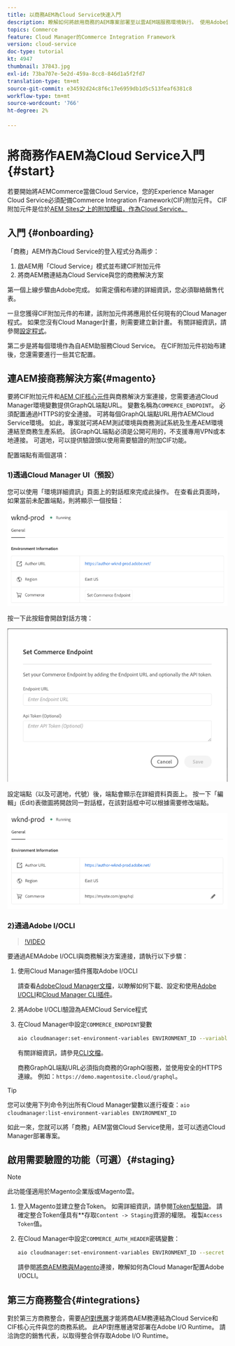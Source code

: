 ```yaml
---
title: 以商務AEM為Cloud Service快速入門
description: 瞭解如何將啟用商務的AEM專案部署至以雲AEM端服務環境執行。 使用Adobe雲管理器和CI/CD管道的功能，將Venia參考店面建置到運行環境。
topics: Commerce
feature: Cloud Manager的Commerce Integration Framework
version: cloud-service
doc-type: tutorial
kt: 4947
thumbnail: 37843.jpg
exl-id: 73ba707e-5e2d-459a-8cc8-846d1a5f2fd7
translation-type: tm+mt
source-git-commit: e34592d24c8f6c17e6959db1d5c513feaf6381c8
workflow-type: tm+mt
source-wordcount: '766'
ht-degree: 2%

---
```


# 將商務作AEM為Cloud Service入門{#start}

若要開始將AEMCommerce當做Cloud Service，您的Experience Manager Cloud Service必須配備Commerce Integration Framework(CIF)附加元件。 CIF附加元件是位於[AEM Sites之上的附加模組，作為Cloud Service。](https://docs.adobe.com/content/help/zh-Hant/experience-manager-cloud-service/sites/home.html)

## 入門 {#onboarding}

「商務」AEM作為Cloud Service的登入程式分為兩步：

1. 啟AEM用「Cloud Service」模式並布建CIF附加元件
2. 將商AEM務連結為Cloud Service與您的商務解決方案

第一個上線步驟由Adobe完成。 如需定價和布建的詳細資訊，您必須聯絡銷售代表。

一旦您獲得CIF附加元件的布建，該附加元件將應用於任何現有的Cloud Manager程式。 如果您沒有Cloud Manager計畫，則需要建立新計畫。 有關詳細資訊，請參閱[設定程式](https://docs.adobe.com/content/help/en/experience-manager-cloud-manager/using/getting-started/setting-up-program.html)。

第二步是將每個環境作為自AEM助服務Cloud Service。 在CIF附加元件初始布建後，您還需要進行一些其它配置。

## 連AEM接商務解決方案{#magento}

要將CIF附加元件和[AEM CIF核心元件](https://github.com/adobe/aem-core-cif-components)與商務解決方案連接，您需要通過Cloud Manager環境變數提供GraphQL端點URL。 變數名稱為`COMMERCE_ENDPOINT`。 必須配置通過HTTPS的安全連接。
可將每個GraphQL端點URL用作AEMCloud Service環境。 如此，專案就可將AEM測試環境與商務測試系統及生產AEM環境連結至商務生產系統。 該GraphQL端點必須是公開可用的，不支援專用VPN或本地連接。 可選地，可以提供驗證頭以使用需要驗證的附加CIF功能。

配置端點有兩個選項：

### 1)透過Cloud Manager UI（預設）

您可以使用「環境詳細資訊」頁面上的對話框來完成此操作。 在查看此頁面時，如果當前未配置端點，則將顯示一個按鈕：

![環保徽章最終實施](/help/commerce-cloud/assets/commerce-cmui.png)

按一下此按鈕會開啟對話方塊：

![環保徽章最終實施](/help/commerce-cloud/assets/commerce-cm-endpoint.png)

設定端點（以及可選地，代號）後，端點會顯示在詳細資料頁面上。 按一下「編輯」(Edit)表徵圖將開啟同一對話框，在該對話框中可以根據需要修改端點。

![環保徽章最終實施](/help/commerce-cloud/assets/commerce-cmui-done.png)

### 2)通過Adobe I/OCLI

>[!VIDEO](https://video.tv.adobe.com/v/37843?quality=12&learn=on)

要通過AEMAdobe I/OCLI與商務解決方案連接，請執行以下步驟：

1. 使用Cloud Manager插件獲取Adobe I/OCLI

   請查看[AdobeCloud Manager文檔](https://docs.adobe.com/content/help/en/experience-manager-cloud-manager/using/introduction-to-cloud-manager.html)，以瞭解如何下載、設定和使用[Adobe I/OCLI](https://github.com/adobe/aio-cli)和[Cloud Manager CLI插件](https://github.com/adobe/aio-cli-plugin-cloudmanager)。

2. 將Adobe I/OCLI驗證為AEMCloud Service程式

3. 在Cloud Manager中設定`COMMERCE_ENDPOINT`變數

   ```bash
   aio cloudmanager:set-environment-variables ENVIRONMENT_ID --variable COMMERCE_ENDPOINT "<Magento GraphQL endpoint URL>"
   ```

   有關詳細資訊，請參見[CLI文檔](https://github.com/adobe/aio-cli-plugin-cloudmanager#aio-cloudmanagerset-environment-variables-environmentid)。

   商務GraphQL端點URL必須指向商務的GraphQl服務，並使用安全的HTTPS連線。 例如：`https://demo.magentosite.cloud/graphql`。

>[!TIP]
>
>您可以使用下列命令列出所有Cloud Manager變數以進行複查：`aio cloudmanager:list-environment-variables ENVIRONMENT_ID`

如此一來，您就可以將「商務」AEM當做Cloud Service使用，並可以透過Cloud Manager部署專案。

## 啟用需要驗證的功能（可選）{#staging}

>[!NOTE]
>
>此功能僅適用於Magento企業版或Magento雲。

1. 登入Magento並建立整合Token。 如需詳細資訊，請參閱[Token型驗證](https://devdocs.magento.com/guides/v2.4/get-started/authentication/gs-authentication-token.html#integration-tokens)。 請確定整合Token僅具有&#x200B;**&#x200B;存取`Content -> Staging`資源的權限。 複製`Access Token`值。

1. 在Cloud Manager中設定`COMMERCE_AUTH_HEADER`密碼變數：

   ```bash
   aio cloudmanager:set-environment-variables ENVIRONMENT_ID --secret COMMERCE_AUTH_HEADER "Authorization: Bearer <Access Token>"
   ```

   請參閱[將商AEM務與Magento](#magento)連接，瞭解如何為Cloud Manager配置Adobe I/OCLI。

## 第三方商務整合{#integrations}

對於第三方商務整合，需要[API對應層](architecture/third-party.md)才能將商AEM務連結為Cloud Service和CIF核心元件與您的商務系統。 此API對應層通常部署在Adobe I/O Runtime。 請洽詢您的銷售代表，以取得整合併存取Adobe I/O Runtime。

